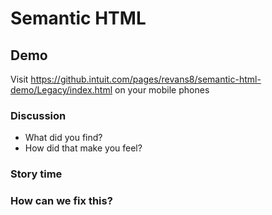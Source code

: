 # Semantic HTML

## Demo

Visit https://github.intuit.com/pages/revans8/semantic-html-demo/Legacy/index.html on your mobile phones

### Discussion

- What did you find?
- How did that make you feel?

### Story time

### How can we fix this?
